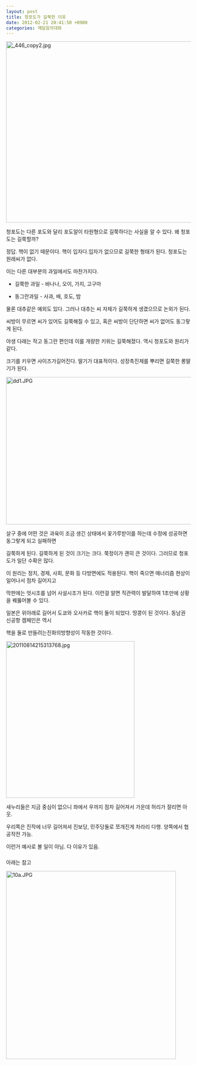 ```yaml
---
layout: post
title: 청포도가 길쭉한 이유
date: 2012-02-21 20:41:50 +0900
categories: 깨달음의대화
---
```

 <img alt="_446_copy2.jpg" src="assets/attach/images/198/522/240/_BB_E7_C1_F8_446_copy2.jpg" width="740" height="493" />



청포도는 다른 포도와 달리 포도알이 타원형으로 길쭉하다는 사실을 알 수 있다. 왜 청포도는 길쭉할까?

정답. 핵이 없기 때문이다. 핵이 입자다.입자가 없으므로 길쭉한 형태가 된다. 청포도는 원래씨가 없다.



이는 다른 대부분의 과일에서도 마찬가지다.



* 길쭉한 과일 - 바나나, 오이, 가지, 고구마

* 동그란과일 - 사과, 배, 호도, 밤



물론 대추같은 예외도 있다. 그러나 대추는 씨 자체가 길쭉하게 생겼으므로 논외가 된다. 

씨방이 무르면 씨가 있어도 길쭉해질 수 있고, 혹은 씨방이 단단하면 씨가 없어도 동그랗게 된다.



야생 다래는 작고 동그란 편인데 이를 개량한 키위는 길쭉해졌다. 역시 청포도와 원리가 같다. 



크기를 키우면 사이즈가길어진다. 딸기가 대표적이다. 성장촉진제를 뿌리면 길쭉한 롱딸기가 된다. 



 <img alt="dd1.JPG" src="assets/attach/images/198/522/240/dd1.JPG" width="621" height="401" />



살구 중에 어떤 것은 과육이 조금 생긴 상태에서 꽃가루받이를 하는데 수정에 성공하면 동그랗게 되고 실패하면

길쭉하게 된다. 길쭉하게 된 것이 크기는 크다. 쭉정이가 괜히 큰 것이다. 그러므로 청포도가 일단 수확은 많다.



이 원리는 정치, 경제, 사회, 문화 등 다방면에도 적용된다. 핵이 죽으면 매너리즘 현상이 일어나서 점차 길어지고 

막판에는 엇시조를 넘어 사설시조가 된다. 이런걸 알면 직관력이 발달하여 1초만에 상황을 꿰뚫어볼 수 있다.



일본은 위아래로 길어서 도쿄와 오사카로 핵이 둘이 되었다. 땅콩이 된 것이다. 동남권 신공항 캠페인은 역시

핵을 둘로 만들려는진화의방향성이 작동한 것이다.







 <img alt="20110814215313768.jpg" src="assets/attach/images/198/522/240/20110814215313768.jpg" width="350" height="426" />





새누리들은 지금 중심이 없으니 좌에서 우까지 점차 길어져서 가운데 허리가 잘리면 아웃.

우리쪽은 진작에 너무 길어져셔 진보당, 민주당둘로 쪼개진게 차라리 다행. 양쪽에서 협공작전 가능. 



이런거 예사로 볼 일이 아님. 다 이유가 있음. 



###



아래는 참고

 <img alt="10a.JPG" src="assets/attach/images/198/522/240/10a.JPG" width="463" height="512" />
